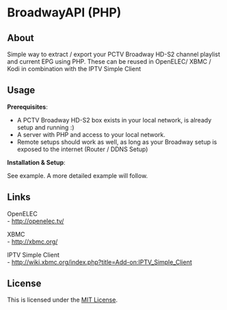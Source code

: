 
BroadwayAPI (PHP)
=====================================

About
-----

Simple way to extract / export your PCTV Broadway HD-S2 channel playlist and current EPG using PHP.
These can be reused in OpenELEC/ XBMC / Kodi in combination with the IPTV Simple Client

Usage
-----

**Prerequisites**:

- A PCTV Broadway HD-S2 box exists in your local network, is already setup and running :)
- A server with PHP and access to your local network. 
- Remote setups should work as well, as long as your Broadway setup is exposed to the internet (Router / DDNS Setup)

**Installation & Setup**:

See example. A more detailed example will follow.

Links
-----

OpenELEC 			
	- http://openelec.tv/
	
XBMC 				
	- http://xbmc.org/
	
IPTV Simple Client 	
	- http://wiki.xbmc.org/index.php?title=Add-on:IPTV_Simple_Client

License
-----------

This is licensed under the [MIT License](/LICENSE.txt).
